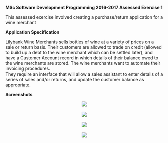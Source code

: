 **MSc Software Development Programming 2016-2017 Assessed Exercise 1**

This assessed exercise involved creating a purchase/return application for a wine merchant

**Application Specification**

Lilybank Wine Merchants sells bottles of wine at a variety of prices on a sale or return basis.  Their customers are allowed to trade 
on credit (allowed to build up a debt to the wine merchant which can be settled later), and have a Customer Account record in which 
details of their balance owed to the wine merchants are stored.  The wine merchants want to automate their invoicing procedures.  
They require an interface that will allow a sales assistant to enter details of a series of sales and/or returns, and update the
customer balance as appropriate.

**Screenshots**


<p align="center">
<img src="https://user-images.githubusercontent.com/31744964/51498478-8f7f7f00-1dbe-11e9-8796-f7d15cdb8eb8.JPG"><br/><br/>
<img src="https://user-images.githubusercontent.com/31744964/51498623-16345c00-1dbf-11e9-9303-19fc9af27d8d.JPG"><br/><br/>
<img src="https://user-images.githubusercontent.com/31744964/51498480-91494280-1dbe-11e9-8f54-21a82d636851.JPG"><br/><br/>
<img src="https://user-images.githubusercontent.com/31744964/51498482-927a6f80-1dbe-11e9-8e73-15212742751a.JPG">

</p>

